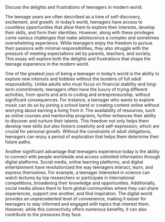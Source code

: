 Discuss the delights and frustrations of teenagers in modern world. 

The teenage years are often described as a time of self-discovery, excitement, and growth. In today’s world, teenagers have access to countless opportunities that allow them to explore their interests, develop their skills, and form their identities. However, along with these privileges come various challenges that make adolescence a complex and sometimes overwhelming experience. While teenagers enjoy the freedom to pursue their passions with minimal responsibilities, they also struggle with the pressure of meeting expectations set by parents, teachers, and society. This essay will explore both the delights and frustrations that shape the teenage experience in the modern world.

One of the greatest joys of being a teenager in today’s world is the ability to explore new interests and hobbies without the burdens of full adult responsibility. Unlike adults who must focus on financial stability and long-term commitments, teenagers often have the luxury of trying different activities, from sports and arts to coding and entrepreneurship, without significant consequences. For instance, a teenager who wants to explore music can do so by joining a school band or creating content online without worrying about earning a living from it. The availability of resources, such as online courses and mentorship programs, further enhances their ability to discover and nurture their talents. This freedom not only helps them develop new skills but also fosters creativity and self-expression, which are crucial for personal growth. Without the constraints of adult obligations, teenagers can enjoy a period of exploration that helps them determine their future paths.

Another significant advantage that teenagers experience today is the ability to connect with people worldwide and access unlimited information through digital platforms. Social media, online learning platforms, and digital entertainment have revolutionized the way teenagers interact, learn, and express themselves. For example, a teenager interested in science can watch lectures by top researchers or participate in international competitions, broadening their knowledge and opportunities. Additionally, social media allows them to form global communities where they can share experiences, support one another, and find inspiration. The digital world provides an unprecedented level of convenience, making it easier for teenagers to stay informed and engaged with topics that interest them. However, while this connectivity offers numerous benefits, it can also contribute to the pressures they face.

